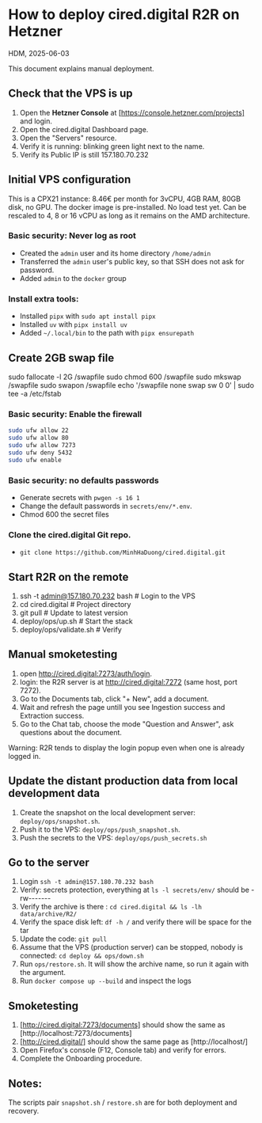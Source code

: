 # How to deploy cired.digital R2R on Hetzner

HDM, 2025-06-03

This document explains manual deployment.

## Check that the VPS is up

1. Open the **Hetzner Console** at [https://console.hetzner.com/projects] and login.
2. Open the cired.digital Dashboard page.
3. Open the "Servers" resource.
4. Verify it is running: blinking green light next to the name.
5. Verify its Public IP is still 157.180.70.232

## Initial VPS configuration

This is a CPX21 instance: 8.46€ per month for 3vCPU, 4GB RAM, 80GB disk, no GPU.
The docker image is pre-installed.
No load test yet.
Can be rescaled to 4, 8 or 16 vCPU as long as it remains on the AMD architecture.


### Basic security: Never log as root

- Created the `admin` user and its home directory `/home/admin`
- Transferred the `admin` user's public key, so that SSH does not ask for password.
- Added `admin` to the `docker` group

### Install extra tools:

- Installed `pipx` with `sudo apt install pipx`
- Installed `uv` with `pipx install uv`
- Added `~/.local/bin` to the path with `pipx ensurepath`

## Create 2GB swap file
sudo fallocate -l 2G /swapfile
sudo chmod 600 /swapfile
sudo mkswap /swapfile
sudo swapon /swapfile
echo '/swapfile none swap sw 0 0' | sudo tee -a /etc/fstab

### Basic security: Enable the firewall

```bash
sudo ufw allow 22
sudo ufw allow 80
sudo ufw allow 7273
sudo ufw deny 5432
sudo ufw enable
```

### Basic security: no defaults passwords

- Generate secrets with `pwgen -s 16 1`
- Change the default passwords in `secrets/env/*.env`.
- Chmod 600 the secret files


### Clone the cired.digital Git repo.
- `git clone https://github.com/MinhHaDuong/cired.digital.git`


## Start R2R on the remote

1. ssh -t admin@157.180.70.232 bash     # Login to the VPS
2. cd cired.digital                     # Project directory
3. git pull                             # Update to latest version
4. deploy/ops/up.sh                     # Start the stack
5. deploy/ops/validate.sh               # Verify

## Manual smoketesting

1. open http://cired.digital:7273/auth/login.
2. login: the R2R server is at http://cired.digital:7272 (same host, port 7272).
3. Go to the Documents tab, click "+ New", add a document.
4. Wait and refresh the page untill you see Ingestion success and Extraction success.
5. Go to the Chat tab, choose the mode "Question and Answer", ask questions about the document.

Warning: R2R tends to display the login popup even when one is already logged in.

## Update the distant production data from local development data

1. Create the snapshot on the local development server: `deploy/ops/snapshot.sh`.
2. Push it to the VPS: `deploy/ops/push_snapshot.sh`.
3. Push the secrets to the VPS: `deploy/ops/push_secrets.sh`

## Go to the server
1. Login `ssh -t admin@157.180.70.232 bash`
2. Verify: secrets protection, everything at `ls -l secrets/env/` should be -rw-------
3. Verify the archive is there : `cd cired.digital && ls -lh data/archive/R2/`
4. Verify the space disk left: `df -h /` and verify there will be space for the tar
5. Update the code: `git pull`
6. Assume that the VPS (production server) can be stopped, nobody is connected: `cd deploy && ops/down.sh`
7. Run `ops/restore.sh`. It will show the archive name, so run it again with the argument.
8. Run `docker compose up --build` and inspect the logs

## Smoketesting
1. [http://cired.digital:7273/documents] should show the same as [http://localhost:7273/documents]
2. [http://cired.digital/] should show the same page as [http://localhost/]
3. Open Firefox's console (F12, Console tab) and verify for errors.
4. Complete the Onboarding procedure.

## Notes:

The scripts pair `snapshot.sh` / `restore.sh` are for both deployment and recovery.
